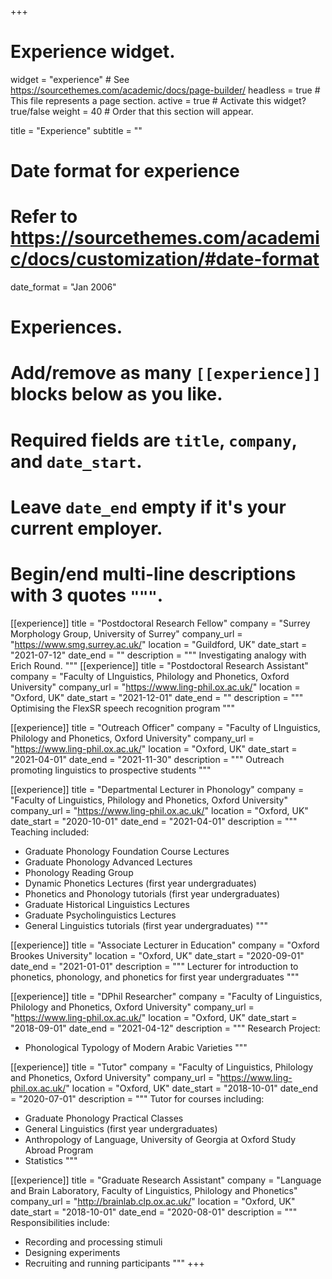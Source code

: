 +++
# Experience widget.
widget = "experience"  # See https://sourcethemes.com/academic/docs/page-builder/
headless = true  # This file represents a page section.
active = true  # Activate this widget? true/false
weight = 40  # Order that this section will appear.

title = "Experience"
subtitle = ""

# Date format for experience
#   Refer to https://sourcethemes.com/academic/docs/customization/#date-format
date_format = "Jan 2006"

# Experiences.
#   Add/remove as many `[[experience]]` blocks below as you like.
#   Required fields are `title`, `company`, and `date_start`.
#   Leave `date_end` empty if it's your current employer.
#   Begin/end multi-line descriptions with 3 quotes `"""`.

[[experience]]
  title = "Postdoctoral Research Fellow"
  company = "Surrey Morphology Group, University of Surrey"
  company_url = "https://www.smg.surrey.ac.uk/"
  location = "Guildford, UK"
  date_start = "2021-07-12"
  date_end = ""
  description = """
  Investigating analogy with Erich Round. 
""" 
[[experience]]
  title = "Postdoctoral Research Assistant"
  company = "Faculty of LInguistics, Philology and Phonetics, Oxford University"
  company_url = "https://www.ling-phil.ox.ac.uk/"
  location = "Oxford, UK"
  date_start = "2021-12-01"
  date_end = ""
  description = """
  Optimising the FlexSR speech recognition program
""" 

[[experience]]
  title = "Outreach Officer"
  company = "Faculty of LInguistics, Philology and Phonetics, Oxford University"
  company_url = "https://www.ling-phil.ox.ac.uk/"
  location = "Oxford, UK"
  date_start = "2021-04-01"
  date_end = "2021-11-30"
  description = """
  Outreach promoting linguistics to prospective students
""" 

[[experience]]
  title = "Departmental Lecturer in Phonology"
  company = "Faculty of Linguistics, Philology and Phonetics, Oxford University"
  company_url = "https://www.ling-phil.ox.ac.uk/"
  location = "Oxford, UK"
  date_start = "2020-10-01"
  date_end = "2021-04-01"
  description = """
  Teaching included:
  * Graduate Phonology Foundation Course Lectures
  * Graduate Phonology Advanced Lectures
  * Phonology Reading Group
  * Dynamic Phonetics Lectures (first year undergraduates)
  * Phonetics and Phonology tutorials (first year undergraduates)
  * Graduate Historical Linguistics Lectures
  * Graduate Psycholinguistics Lectures
  * General Linguistics tutorials (first year undergraduates)
""" 

[[experience]]
  title = "Associate Lecturer in Education"
  company = "Oxford Brookes University"
  location = "Oxford, UK"
  date_start = "2020-09-01"
  date_end = "2021-01-01"
  description = """
  Lecturer for introduction to phonetics, phonology, and phonetics for first year undergraduates
""" 

[[experience]]
  title = "DPhil Researcher"
  company = "Faculty of Linguistics, Philology and Phonetics, Oxford University"
  company_url = "https://www.ling-phil.ox.ac.uk/"
  location = "Oxford, UK"
  date_start = "2018-09-01"
  date_end = "2021-04-12"
  description = """
  Research Project:
   * Phonological Typology of Modern Arabic Varieties
  """

[[experience]]
  title = "Tutor"
  company = "Faculty of Linguistics, Philology and Phonetics, Oxford University"
  company_url = "https://www.ling-phil.ox.ac.uk/"
  location = "Oxford, UK"
  date_start = "2018-10-01"
  date_end = "2020-07-01"
  description = """
  Tutor for courses including:
  * Graduate Phonology Practical Classes
  * General Linguistics (first year undergraduates)
  * Anthropology of Language, University of Georgia at Oxford Study Abroad Program
  * Statistics
""" 

[[experience]]
  title = "Graduate Research Assistant"
  company = "Language and Brain Laboratory, Faculty of Linguistics, Philology and Phonetics"
  company_url = "http://brainlab.clp.ox.ac.uk/"
  location = "Oxford, UK"
  date_start = "2018-10-01"
  date_end = "2020-08-01"
  description = """
Responsibilities include:
* Recording and processing stimuli
* Designing experiments
* Recruiting and running participants
""" 
+++

